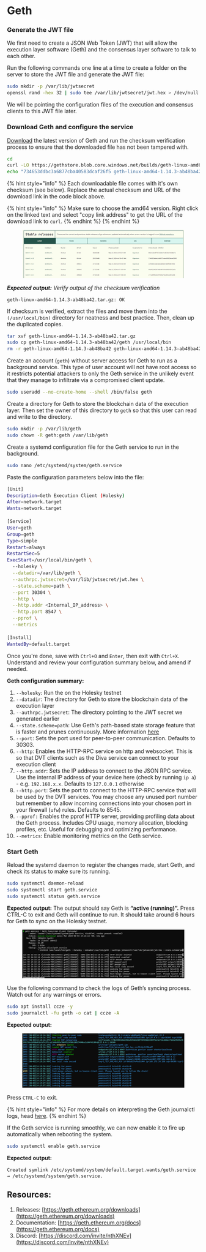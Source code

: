 # Geth

### Generate the JWT file

We first need to create a JSON Web Token (JWT) that will allow the execution layer software (Geth) and the consensus layer software to talk to each other.

Run the following commands one line at a time to create a folder on the server to store the JWT file and generate the JWT file:

```bash
sudo mkdir -p /var/lib/jwtsecret
openssl rand -hex 32 | sudo tee /var/lib/jwtsecret/jwt.hex > /dev/null
```

We will be pointing the configuration files of the execution and consensus clients to this JWT file later.

### Download Geth and configure the service

[Download](https://geth.ethereum.org/downloads) the latest version of Geth and run the checksum verification process to ensure that the downloaded file has not been tampered with.

```bash
cd
curl -LO https://gethstore.blob.core.windows.net/builds/geth-linux-amd64-1.14.3-ab48ba42.tar.gz
echo "734653ddbc3a6877cba40583dcaf26f5 geth-linux-amd64-1.14.3-ab48ba42.tar.gz" | md5sum --check
```

{% hint style="info" %}
Each downloadable file comes with it's own checksum (see below). Replace the actual checksum and URL of the download link in the code block above.

{% hint style="info" %}
Make sure to choose the amd64 version. Right click on the linked text and select "copy link address" to get the URL of the download link to `curl`.
{% endhint %}
{% endhint %}

<figure><img src="../../.gitbook/assets/image (3) (1) (1) (1) (1) (1).png" alt=""><figcaption></figcaption></figure>

_**Expected output:** Verify output of the checksum verification_

```
geth-linux-amd64-1.14.3-ab48ba42.tar.gz: OK
```

If checksum is verified, extract the files and move them into the `(/usr/local/bin)` directory for neatness and best practice. Then, clean up the duplicated copies.

```bash
tar xvf geth-linux-amd64-1.14.3-ab48ba42.tar.gz
sudo cp geth-linux-amd64-1.14.3-ab48ba42/geth /usr/local/bin
rm -r geth-linux-amd64-1.14.3-ab48ba42 geth-linux-amd64-1.14.3-ab48ba42.tar.gz
```

Create an account (`geth`) without server access for Geth to run as a background service. This type of user account will not have root access so it restricts potential attackers to only the Geth service in the unlikely event that they manage to infiltrate via a compromised client update.

```bash
sudo useradd --no-create-home --shell /bin/false geth
```

Create a directory for Geth to store the blockchain data of the execution layer. Then set the owner of this directory to `geth` so that this user can read and write to the directory.

```bash
sudo mkdir -p /var/lib/geth
sudo chown -R geth:geth /var/lib/geth
```

Create a systemd configuration file for the Geth service to run in the background.

```bash
sudo nano /etc/systemd/system/geth.service
```

Paste the configuration parameters below into the file:

```bash
[Unit]
Description=Geth Execution Client (Holesky)
After=network.target
Wants=network.target

[Service]
User=geth
Group=geth
Type=simple
Restart=always
RestartSec=5
ExecStart=/usr/local/bin/geth \
  --holesky \
  --datadir=/var/lib/geth \
  --authrpc.jwtsecret=/var/lib/jwtsecret/jwt.hex \
  --state.scheme=path \
  --port 30304 \
  --http \
  --http.addr <Internal_IP_address> \
  --http.port 8547 \
  --pprof \
  --metrics
  
[Install]
WantedBy=default.target
```

Once you're done, save with `Ctrl+O` and `Enter`, then exit with `Ctrl+X`. Understand and review your configuration summary below, and amend if needed.

**Geth configuration summary:**

1. `--holesky`: Run the on the Holesky testnet
2. `--datadir`: The directory for Geth to store the blockchain data of the execution layer
3. `--authrpc.jwtsecret`: The directory pointing to the JWT secret we generated earlier
4. `--state.scheme=path`: Use Geth's path-based state storage feature that is faster and prunes continuously. More information [here](https://blog.ethereum.org/2023/09/12/geth-v1-13-0)&#x20;
5. `--port`: Sets the port used for peer-to-peer communication. Defaults to 30303.
6. `--http`: Enables the HTTP-RPC service on http and websocket. This is so that DVT clients such as the Diva service can connect to your execution client &#x20;
7. `--http.addr`: Sets the IP address to connect to the JSON RPC service. Use the internal IP address of your device here (check by running `ip a`) - e.g. `192.168.x.x`. Defaults to `127.0.0.1` otherwise
8. `--http.port`: Sets the port to connect to the HTTP-RPC service that will be used by the DVT services. You may choose any unused port number but remember to allow incoming connections into your chosen port in your firewall (`ufw`) rules. Defaults to 8545.
9. `--pprof:` Enables the pprof HTTP server, providing profiling data about the Geth process. Includes CPU usage, memory allocation, blocking profiles, etc. Useful for debugging and optimizing performance.
10. `--metrics`: Enable monitoring metrics on the Geth service.

### Start Geth

Reload the systemd daemon to register the changes made, start Geth, and check its status to make sure its running.

```bash
sudo systemctl daemon-reload
sudo systemctl start geth.service
sudo systemctl status geth.service
```

**Expected output:** The output should say Geth is **“active (running)”.** Press CTRL-C to exit and Geth will continue to run. It should take around 6 hours for Geth to sync on the Holesky testnet.

<figure><img src="../../.gitbook/assets/image (1) (1) (1) (1) (1) (1) (1) (1) (1) (1).png" alt=""><figcaption></figcaption></figure>

Use the following command to check the logs of Geth’s syncing process. Watch out for any warnings or errors.

```bash
sudo apt install ccze -y
sudo journalctl -fu geth -o cat | ccze -A
```

**Expected output:**

<figure><img src="../../.gitbook/assets/image (2) (1) (1) (1) (1) (1) (1) (1).png" alt=""><figcaption></figcaption></figure>

Press `CTRL-C` to exit.

{% hint style="info" %}
For more details on interpreting the Geth journalctl logs, head [here](https://geth.ethereum.org/docs/fundamentals/logs).
{% endhint %}

If the Geth service is running smoothly, we can now enable it to fire up automatically when rebooting the system.

```bash
sudo systemctl enable geth.service
```

**Expected output:**

```
Created symlink /etc/systemd/system/default.target.wants/geth.service → /etc/systemd/system/geth.service.
```

## Resources:

1. Releases: [https://geth.ethereum.org/downloads](https://geth.ethereum.org/downloads)
2. Documentation: [https://geth.ethereum.org/docs](https://geth.ethereum.org/docs)
3. Discord: [https://discord.com/invite/nthXNEv](https://discord.com/invite/nthXNEv)
